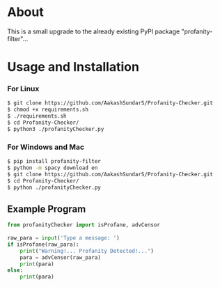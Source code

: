 # About
This is a small upgrade to the already existing PyPI package "profanity-filter"...

#  Usage and Installation 

### For Linux
```bash
$ git clone https://github.com/AakashSundarS/Profanity-Checker.git
$ chmod +x requirements.sh
$ ./requirements.sh
$ cd Profanity-Checker/
$ python3 ./profanityChecker.py
```

### For Windows and Mac
```bash
$ pip install profanity-filter
$ python -m spacy download en
$ git clone https://github.com/AakashSundarS/Profanity-Checker.git
$ cd Profanity-Checker/
$ python ./profanityChecker.py
```


## Example Program
```python    
from profanityChecker import isProfane, advCensor
    
raw_para = input('Type a message: ')
if isProfane(raw_para):
    print("Warning!... Profanity Detected!...")
    para = advCensor(raw_para)
    print(para)
else:
    print(para)
```
